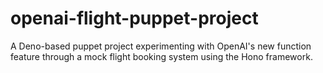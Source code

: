 # openai-flight-puppet-project
A Deno-based puppet project experimenting with OpenAI's new function feature through a mock flight booking system using the Hono framework.
